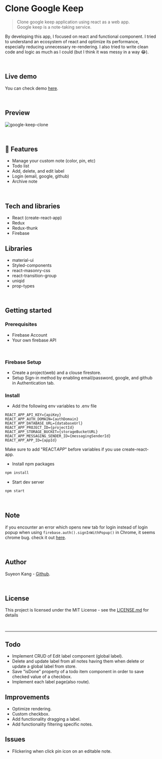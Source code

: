 # Clone Google Keep

> Clone google keep application using react as a web app.<br>
> Google keep is a note-taking service.

By developing this app, I focused on react and functional component. I tried to understand an ecosystem of react and optimize its performance, especially reducing unnecessary re-rendering. I also tried to write clean code and logic as much as I could (but I think it was messy in a way 😂).

<br>

## Live demo

You can check demo [here](https://clone-google-keep.netlify.app).

<br>

## Preview

![google-keep-clone](https://user-images.githubusercontent.com/55128990/94229615-fe6d8d80-ff3a-11ea-93f9-3ae250be241e.gif)

<br>

## 💫 Features

- Manage your custom note (color, pin, etc)
- Todo list
- Add, delete, and edit label
- Login (email, google, github)
- Archive note

<br>

## Tech and libraries

- React (create-react-app)
- Redux
- Redux-thunk
- Firebase

## Libraries

- material-ui
- Styled-components
- react-masonry-css
- react-transition-group
- uniqid
- prop-types

<br>

## Getting started

### Prerequisites

- Firebase Account
- Your own firebase API

<br>

### Firebase Setup

- Create a project(web) and a clouse firestore.
- Setup Sign-in method by enabling email/password, google, and github in Authentication tab.

### Install

- Add the following env variables to .env file

```
REACT_APP_API_KEY={apiKey}
REACT_APP_AUTH_DOMAIN={authDomain}
REACT_APP_DATABASE_URL={databaseUrl}
REACT_APP_PROJECT_ID={projectId}
REACT_APP_STORAGE_BUCKET={storageBucketURL}
REACT_APP_MESSAGING_SENDER_ID={messagingSenderId}
REACT_APP_APP_ID={appId}
```

Make sure to add "REACT*APP*" before variables if you use create-react-app.

- Install npm packages

```bash
npm install
```

- Start dev server

```bash
npm start
```

<br>

## Note

if you encounter an error which opens new tab for login instead of login popup when using `firebase.auth().signInWithPopup()` in Chrome, it seems chrome bug. check it out [here](https://github.com/firebase/firebase-js-sdk/issues/63).

<br>

## Author

Suyeon Kang - [Github](https://github.com/suyeonme).

<br>

## License

This project is licensed under the MIT License - see the [ LICENSE.md](https://github.com/suyeonme/google-keep-clone/blob/master/LICENSE) for details

<br>

---

## Todo

- Implement CRUD of Edit label component (global label).
- Delete and update label from all notes having them when delete or update a global label from store.
- Save "isDone" property of a todo item component in order to save checked value of a checkbox.
- Implement each label page(also route).

## Improvements

- Optimize rendering.
- Custom checkbox.
- Add functionality dragging a label.
- Add functionality filtering specific notes.

## Issues

- Flickering when click pin icon on an editable note.
